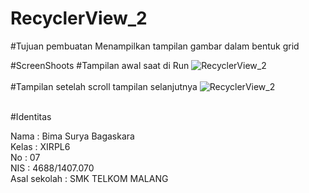 # RecyclerView_2

#Tujuan pembuatan
  Menampilkan tampilan gambar dalam bentuk grid
  
#ScreenShoots
#Tampilan awal saat di Run
![RecyclerView_2](https://s28.postimg.org/psl5inht9/Screenshot_2017_01_19_19_35_09_88.png)
<br>
<br>
#Tampilan setelah scroll tampilan selanjutnya
![RecyclerView_2](https://s24.postimg.org/ms5yfsmkl/Screenshot_2017_01_19_19_35_16_40.png)
<br>
<br>


#Identitas

Nama : Bima Surya Bagaskara <br>
Kelas : XIRPL6<br>
No : 07<br>
NIS : 4688/1407.070<br>
Asal sekolah : SMK TELKOM MALANG <br>
